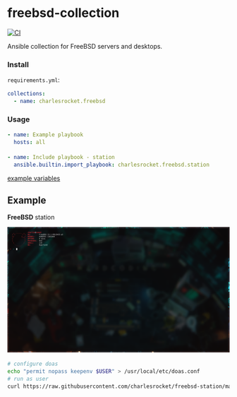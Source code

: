 # freebsd-collection
[![CI](https://github.com/charlesrocket/freebsd-collection/actions/workflows/ci.yml/badge.svg)](https://github.com/charlesrocket/freebsd-collection/actions/workflows/ci.yml)

Ansible collection for FreeBSD servers and desktops.

### Install

`requirements.yml`:

```yaml
collections:
  - name: charlesrocket.freebsd
```

### Usage

```yaml
- name: Example playbook
  hosts: all

- name: Include playbook - station
  ansible.builtin.import_playbook: charlesrocket.freebsd.station
```

[example variables](https://github.com/charlesrocket/freebsd-collection/tree/master/playbooks/vars/charlesrocket)

## Example

**FreeBSD** station

<img src="assets/screenshot.png" alt="screenshot" width="900"/>

```sh
# configure doas
echo "permit nopass keepenv $USER" > /usr/local/etc/doas.conf
# run as user
curl https://raw.githubusercontent.com/charlesrocket/freebsd-station/master/bootstrap | sh
```
